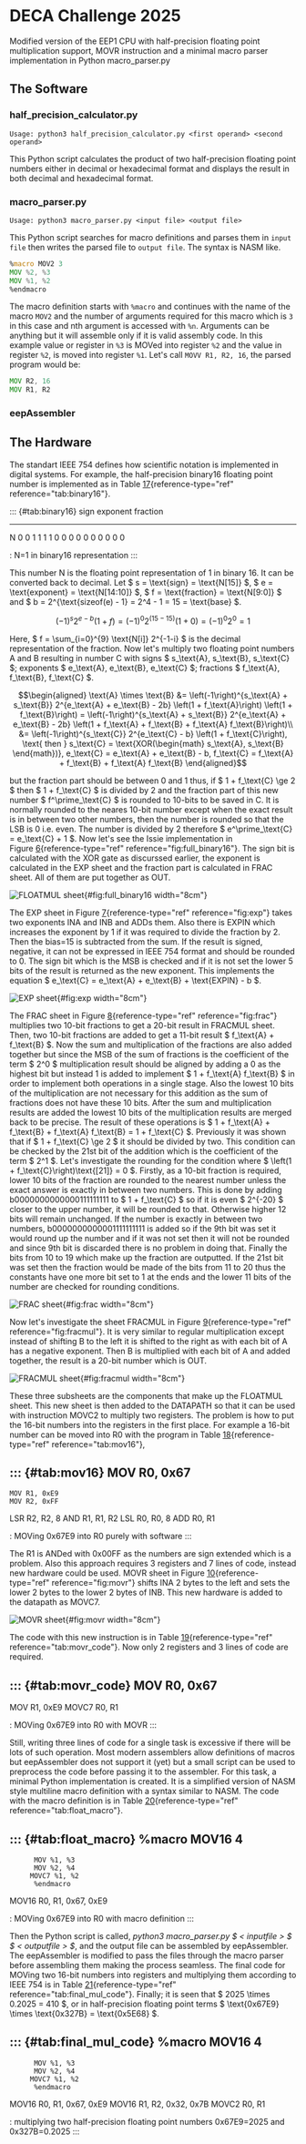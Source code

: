 # DECA Challenge 2025

Modified version of the EEP1 CPU with half-precision floating point multiplication support, MOVR instruction and a minimal macro parser implementation in Python macro_parser.py

## The Software

### half_precision_calculator.py

```
Usage: python3 half_precision_calculator.py <first operand> <second operand>
```

This Python script calculates the product of two half-precision floating point numbers either in decimal or hexadecimal format and displays the result in both decimal and hexadecimal format.

### macro_parser.py

```
Usage: python3 macro_parser.py <input file> <output file>
```

This Python script searches for macro definitions and parses them in `input file` then writes the parsed file to `output file`. The syntax is NASM like.

```asm
%macro MOV2 3
MOV %2, %3
MOV %1, %2
%endmacro
```

The macro definition starts with `%macro` and continues with the name of the macro `MOV2` and the number of arguments required for this macro which is `3` in this case and nth argument is accessed with `%n`. Arguments can be anything but it will assemble only if it is valid assembly code. In this example value or register in `%3` is MOVed into register `%2` and the value in register `%2`, is moved into register `%1`. Let's call `MOVV R1, R2, 16`, the parsed program would be:

```asm
MOV R2, 16
MOV R1, R2
```

### eepAssembler

## The Hardware

The standart IEEE 754 defines how scientific notation is implemented in
digital systems. For example, the half-precision binary16 floating point
number is implemented as in
Table [17](#tab:binary16){reference-type="ref"
reference="tab:binary16"}.

::: {#tab:binary16}
       sign   exponent                   fraction
  --- ------ ---------- --- --- --- --- ---------- --- --- --- --- --- --- --- --- ---
   N    0        0       1   1   1   1      0       0   0   0   0   0   0   0   0   0

  : N=1 in binary16 representation
:::

This number N is the floating point representation of 1 in binary 16. It
can be converted back to decimal. Let
$ s = \text{sign} = \text{N[15]} $,
$ e = \text{exponent} = \text{N[14:10]} $,
$ f = \text{fraction} = \text{N[9:0]} $ and
$ b = 2^{\text{sizeof(e) - 1} = 2^4 - 1 = 15 = \text{base} $.

$$\left(-1\right)^s 2^{e - b} \left(1 + f\right) = \left(-1\right)^0 2^{\left(15 - 15\right)} \left(1 + 0\right) = \left(-1\right)^0 2^0 = 1$$

Here, $ f = \sum_{i=0}^{9} \text{N[i]} 2^{-1-i} $ is the decimal
representation of the fraction. Now let's multiply two floating point
numbers A and B resulting in number C with signs
$ s_\text{A}, s_\text{B}, s_\text{C} $; exponents
$ e_\text{A}, e_\text{B}, e_\text{C} $; fractions
$ f_\text{A}, f_\text{B}, f_\text{C} $.

$$\begin{aligned}
    \text{A} \times \text{B} &= \left(-1\right)^{s_\text{A} + s_\text{B}} 2^{e_\text{A} + e_\text{B} - 2b} \left(1 + f_\text{A}\right) \left(1 + f_\text{B}\right) = \left(-1\right)^{s_\text{A} + s_\text{B}} 2^{e_\text{A} + e_\text{B} - 2b} \left(1 + f_\text{A} + f_\text{B} + f_\text{A} f_\text{B}\right)\\
    &= \left(-1\right)^{s_\text{C}} 2^{e_\text{C} - b} \left(1 + f_\text{C}\right), \text{ then } s_\text{C} = \text{XOR(\begin{math} s_\text{A}, s_\text{B} \end{math})}, e_\text{C} = e_\text{A} + e_\text{B} - b, f_\text{C} = f_\text{A} + f_\text{B} + f_\text{A} f_\text{B}
\end{aligned}$$

but the fraction part should be between 0 and 1 thus, if
$ 1 + f_\text{C} \ge 2 $ then $ 1 + f_\text{C} $ is divided by 2 and the
fraction part of this new number $ f^\prime_\text{C} $ is rounded to
10-bits to be saved in C. It is normally rounded to the neares 10-bit
number except when the exact result is in between two other numbers,
then the number is rounded so that the LSB is 0 i.e. even. The number is
divided by 2 therefore $ e^\prime_\text{C} = e_\text{C} + 1 $. Now let's
see the Issie implementation in
Figure [6](#fig:full_binary16){reference-type="ref"
reference="fig:full_binary16"}. The sign bit is calculated with the XOR
gate as discurssed earlier, the exponent is calculated in the EXP sheet
and the fraction part is calculated in FRAC sheet. All of them are put
together as OUT.

![FLOATMUL sheet](/media/floatmul.png){#fig:full_binary16
width="8cm"}

The EXP sheet in Figure [7](#fig:exp){reference-type="ref"
reference="fig:exp"} takes two exponents INA and INB and ADDs them. Also
there is EXPIN which increases the exponent by 1 if it was required to
divide the fraction by 2. Then the bias=15 is subtracted from the sum.
If the result is signed, negative, it can not be expressed in IEEE 754
format and should be rounded to 0. The sign bit which is the MSB is
checked and if it is not set the lower 5 bits of the result is returned
as the new exponent. This implements the equation
$ e_\text{C} = e_\text{A} + e_\text{B} + \text{EXPIN} - b $.

![EXP sheet](/media/exp.png){#fig:exp width="8cm"}

The FRAC sheet in Figure [8](#fig:frac){reference-type="ref"
reference="fig:frac"} multiplies two 10-bit fractions to get a 20-bit
result in FRACMUL sheet. Then, two 10-bit fractions are added to get a
11-bit result $ f_\text{A} + f_\text{B} $. Now the sum and
multiplication of the fractions are also added together but since the
MSB of the sum of fractions is the coefficient of the term $ 2^0 $
multiplication result should be aligned by adding a 0 as the highest bit
but instead 1 is added to implement $ 1 + f_\text{A} f_\text{B} $ in
order to implement both operations in a single stage. Also the lowest 10
bits of the multiplication are not necessary for this addition as the
sum of fractions does not have these 10 bits. After the sum and
multiplication results are added the lowest 10 bits of the
multiplication results are merged back to be precise. The result of
these operations is
$ 1 + f_\text{A} + f_\text{B} + f_\text{A} f_\text{B} = 1 + f_\text{C} $.
Previously it was shown that if $ 1 + f_\text{C} \ge 2 $ it should be
divided by two. This condition can be checked by the 21st bit of the
addition which is the coefficient of the term $ 2^1 $. Let's investigate
the rounding for the condition where
$ \left(1 + f_\text{C}\right)\text{[21]} = 0 $. Firstly, as a 10-bit
fraction is required, lower 10 bits of the fraction are rounded to the
nearest number unless the exact answer is exactly in between two
numbers. This is done by adding b0000000000000111111111 to
$ 1 + f_\text{C} $ so if it is even $ 2^{-20} $ closer to the upper
number, it will be rounded to that. Otherwise higher 12 bits will remain
unchanged. If the number is exactly in between two numbers,
b0000000000001111111111 is added so if the 9th bit was set it would
round up the number and if it was not set then it will not be rounded
and since 9th bit is discarded there is no problem in doing that.
Finally the bits from 10 to 19 which make up the fraction are outputted.
If the 21st bit was set then the fraction would be made of the bits from
11 to 20 thus the constants have one more bit set to 1 at the ends and
the lower 11 bits of the number are checked for rounding conditions.

![FRAC sheet](/media/frac.png){#fig:frac width="8cm"}

Now let's investigate the sheet FRACMUL in
Figure [9](#fig:fracmul){reference-type="ref" reference="fig:fracmul"}.
It is very similar to regular multiplication except instead of shifting
B to the left it is shifted to the right as with each bit of A has a
negative exponent. Then B is multiplied with each bit of A and added
together, the result is a 20-bit number which is OUT.

![FRACMUL sheet](/media/fracmul.png){#fig:fracmul width="8cm"}

These three subsheets are the components that make up the FLOATMUL
sheet. This new sheet is then added to the DATAPATH so that it can be
used with instruction MOVC2 to multiply two registers. The problem is
how to put the 16-bit numbers into the registers in the first place. For
example a 16-bit number can be moved into R0 with the program in
Table [18](#tab:mov16){reference-type="ref" reference="tab:mov16"},

::: {#tab:mov16}
    MOV R0, 0x67
  ----------------
    MOV R1, 0xE9
    MOV R2, 0xFF
   LSR R2, R2, 8
   AND R1, R1, R2
   LSL R0, R0, 8
     ADD R0, R1

  : MOVing 0x67E9 into R0 purely with software
:::

The R1 is ANDed with 0x00FF as the numbers are sign extended which is a
problem. Also this approach requires 3 registers and 7 lines of code,
instead new hardware could be used. MOVR sheet in
Figure [10](#fig:movr){reference-type="ref" reference="fig:movr"} shifts
INA 2 bytes to the left and sets the lower 2 bytes to the lower 2 bytes
of INB. This new hardware is added to the datapath as MOVC7.

![MOVR sheet](/media/movr.png){#fig:movr width="8cm"}

The code with this new instruction is in
Table [19](#tab:movr_code){reference-type="ref"
reference="tab:movr_code"}. Now only 2 registers and 3 lines of code are
required.

::: {#tab:movr_code}
   MOV R0, 0x67
  --------------
   MOV R1, 0xE9
   MOVC7 R0, R1

  : MOVing 0x67E9 into R0 with MOVR
:::

Still, writing three lines of code for a single task is excessive if
there will be lots of such operation. Most modern assemblers allow
definitions of macros but eepAssembler does not support it (yet) but a
small script can be used to preprocess the code before passing it to the
assembler. For this task, a minimal Python implementation is created. It
is a simplified version of NASM style multiline macro definition with a
syntax similar to NASM. The code with the macro definition is in
Table [20](#tab:float_macro){reference-type="ref"
reference="tab:float_macro"}.

::: {#tab:float_macro}
        %macro MOV16 4
  --------------------------
          MOV %1, %3
          MOV %2, %4
         MOVC7 %1, %2
          %endmacro
   MOV16 R0, R1, 0x67, 0xE9

  : MOVing 0x67E9 into R0 with macro definition
:::

Then the Python script is called, *python3 macro_parser.py $ < $input
file$ > $ $ < $output file$ > $*, and the output file can be assembled
by eepAssembler. The eepAssembler is modified to pass the files through
the macro parser before assembling them making the process seamless. The
final code for MOVing two 16-bit numbers into registers and multiplying
them according to IEEE 754 is in
Table [21](#tab:final_mul_code){reference-type="ref"
reference="tab:final_mul_code"}. Finally; it is seen that
$ 2025 \times 0.2025 = 410 $, or in half-precision floating point terms
$ \text{0x67E9} \times \text{0x327B} = \text{0x5E68} $.

::: {#tab:final_mul_code}
        %macro MOV16 4
  --------------------------
          MOV %1, %3
          MOV %2, %4
         MOVC7 %1, %2
          %endmacro
   MOV16 R0, R1, 0x67, 0xE9
   MOV16 R1, R2, 0x32, 0x7B
         MOVC2 R0, R1

  : multiplying two half-precision floating point numbers 0x67E9=2025
  and 0x327B=0.2025
:::
